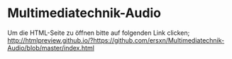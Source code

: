 # Multimediatechnik-Audio

Um die HTML-Seite zu öffnen bitte auf folgenden Link clicken;
http://htmlpreview.github.io/?https://github.com/ersxn/Multimediatechnik-Audio/blob/master/index.html
